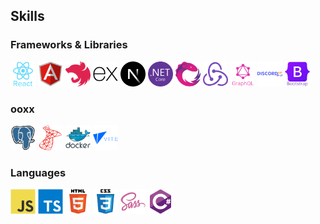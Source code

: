 ## Skills

### Frameworks & Libraries

<p align='left'>
<!-- React -->
<img src="https://raw.githubusercontent.com/devicons/devicon/master/icons/react/react-original-wordmark.svg" alt="react" width="40" height="40"/>
<!-- Angular -->
<img src="https://raw.githubusercontent.com/devicons/devicon/master/icons/angularjs/angularjs-original.svg" alt="angular" width="40" height="40"/>
<!-- NestJS -->
<img src="https://raw.githubusercontent.com/devicons/devicon/master/icons/nestjs/nestjs-original.svg" alt="nestjs" width="40" height="40"/>
<!-- ExpressJS -->
<img src="https://raw.githubusercontent.com/devicons/devicon/master/icons/express/express-original.svg" alt="expressjs" width="40" height="40" style="background-color: white;"/>
<!-- NextJs -->
<img src="https://github.com/devicons/devicon/blob/master/icons/nextjs/nextjs-original.svg" alt="nextJs" width="40" height="40"/>
<!-- .NETCore -->
<img src="https://raw.githubusercontent.com/devicons/devicon/master/icons/dotnetcore/dotnetcore-original.svg" alt="dotnet" width="40" height="40"/>
<!-- Rxjs -->
<img src="https://github.com/devicons/devicon/blob/master/icons/rxjs/rxjs-original.svg" alt="rxjs" width="40" height="40"/>
<!-- Redux -->
<img src="https://github.com/devicons/devicon/blob/master/icons/redux/redux-original.svg" alt="redux" width="40" height="40"/>
<!-- GraphQL -->
<img src="https://github.com/devicons/devicon/blob/master/icons/graphql/graphql-plain-wordmark.svg" alt="graphQL" width="40" height="40"/>
<!-- DiscordJs -->
<img src="https://github.com/devicons/devicon/blob/master/icons/discordjs/discordjs-original-wordmark.svg" alt="discordJs" width="40" height="40"/>
<!-- Bootstrap -->
<img src="https://github.com/devicons/devicon/blob/master/icons/bootstrap/bootstrap-original-wordmark.svg" alt="bootstrap" width="40" height="40"/>
</p>

### ooxx

<p align="left">
  <!-- PostgreSQL -->
<img src="https://raw.githubusercontent.com/devicons/devicon/master/icons/postgresql/postgresql-original.svg" alt="postgresql" width="40" height="40"/>
<!-- MSSQL -->
<img src="https://raw.githubusercontent.com/devicons/devicon/master/icons/microsoftsqlserver/microsoftsqlserver-plain.svg" alt="mssql" width="40" height="40"/>
<!-- Docker -->
<img src="https://raw.githubusercontent.com/devicons/devicon/master/icons/docker/docker-original-wordmark.svg" alt="docker" width="40" height="40"/>
<!-- Vite -->
<img src="https://github.com/devicons/devicon/blob/master/icons/vite/vite-original-wordmark.svg" alt="vite" width="40" height="40"/>
</p>

### Languages

<p align="left">
  <!-- JavaScript -->
<img src="https://raw.githubusercontent.com/devicons/devicon/master/icons/javascript/javascript-original.svg" alt="javascript" width="40" height="40"/>
<!-- TypeScript -->
<img src="https://raw.githubusercontent.com/devicons/devicon/master/icons/typescript/typescript-original.svg" alt="typescript" width="40" height="40"/>
<!-- HTML -->
<img src="https://raw.githubusercontent.com/devicons/devicon/master/icons/html5/html5-original-wordmark.svg" alt="html" width="40" height="40"/>
<!-- CSS -->
<img src="https://github.com/devicons/devicon/blob/master/icons/css3/css3-original-wordmark.svg" alt="css" width="40" height="40"/>
<!-- Sass -->
<img src="https://raw.githubusercontent.com/devicons/devicon/master/icons/sass/sass-original.svg" alt="sass" width="40" height="40"/>
<!-- C# -->
<img src="https://raw.githubusercontent.com/devicons/devicon/master/icons/csharp/csharp-original.svg" alt="csharp" width="40" height="40"/>
</p>
